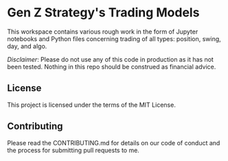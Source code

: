 # Gen Z Strategy's Trading Models
This workspace contains various rough work in the form of Jupyter notebooks and Python files concerning trading of all types: position, swing, day, and algo. 

*Disclaimer*: Please do not use any of this code in production as it has not been tested. Nothing in this repo should be construed as financial advice. 

## License

This project is licensed under the terms of the MIT License.

## Contributing

Please read the CONTRIBUTING.md for details on our code of conduct and the process for submitting pull requests to me.
